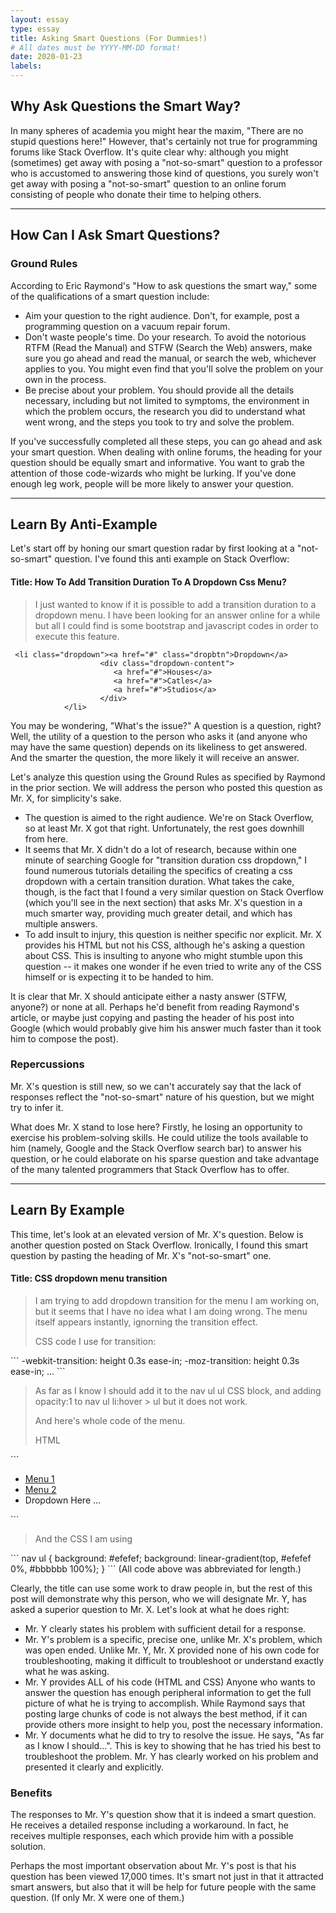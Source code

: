 ```yaml
---
layout: essay
type: essay
title: Asking Smart Questions (For Dummies!)
# All dates must be YYYY-MM-DD format!
date: 2020-01-23
labels:
---
```

## Why Ask Questions the Smart Way?
In many spheres of academia you might hear the maxim, "There are no stupid questions here!" However, that's certainly not true for programming forums like Stack Overflow. It's quite clear why: although you might (sometimes) get away with posing a "not-so-smart" question to a professor who is accustomed to answering those kind of questions, you surely won't get away with posing a "not-so-smart" question to an online forum consisting of people who donate their time to helping others.

---

## How Can I Ask Smart Questions?
### Ground Rules
According to Eric Raymond's "How to ask questions the smart way," some of the qualifications of a smart question include: 
* Aim your question to the right audience. Don't, for example, post a programming question on a vacuum repair forum.
* Don't waste people's time. Do your research. To avoid the notorious RTFM (Read the Manual) and STFW (Search the Web) answers, make sure you go ahead and read the manual, or search the web, whichever applies to you. You might even find that you'll solve the problem on your own in the process.
* Be precise about your problem. You should provide all the details necessary, including but not limited to symptoms, the environment in which the problem occurs, the research you did to understand what went wrong, and the steps you took to try and solve the problem.

If you've successfully completed all these steps, you can go ahead and ask your smart question. When dealing with online forums, the heading for your question should be equally smart and informative. You want to grab the attention of those code-wizards who might be lurking. If you've done enough leg work, people will be more likely to answer your question.

---

## Learn By Anti-Example
Let's start off by honing our smart question radar by first looking at a "not-so-smart" question. I've found this anti example on Stack Overflow:
#### <b>Title:</b> How To Add Transition Duration To A Dropdown Css Menu?
<blockquote>
  I just wanted to know if it is possible to add a transition duration to a dropdown menu. I have been looking for an answer online for a while but all I could find is some bootstrap and javascript codes in order to execute this feature.
</blockquote>

```
 <li class="dropdown"><a href="#" class="dropbtn">Dropdown</a>
                    <div class="dropdown-content">
                       <a href="#">Houses</a>
                       <a href="#">Catles</a>
                       <a href="#">Studios</a>
                    </div>
            </li>
 ```
You may be wondering, "What's the issue?" A question is a question, right? Well, the utility of a question to the person who asks it (and anyone who may have the same question) depends on its likeliness to get answered. And the smarter the question, the more likely it will receive an answer.

Let's analyze this question using the Ground Rules as specified by Raymond in the prior section. We will address the person who posted this question as Mr. X, for simplicity's sake. 
* The question is aimed to the right audience. We're on Stack Overflow, so at least Mr. X got that right. Unfortunately, the rest goes downhill from here.
* It seems that Mr. X didn't do a lot of research, because within one minute of searching Google for "transition duration css dropdown," I found numerous tutorials detailing the specifics of creating a css dropdown with a certain transition duration. What takes the cake, though, is the fact that I found a very similar question on Stack Overflow (which you'll see in the next section) that asks Mr. X's question in a much smarter way, providing much greater detail, and which has multiple answers.
* To add insult to injury, this question is neither specific nor explicit. Mr. X provides his HTML but not his CSS, although he's asking a question about CSS. This is insulting to anyone who might stumble upon this question -- it makes one wonder if he even tried to write any of the CSS himself or is expecting it to be handed to him. 

It is clear that Mr. X should anticipate either a nasty answer (STFW, anyone?) or none at all. Perhaps he'd benefit from reading Raymond's article, or maybe just copying and pasting the header of his post into Google (which would probably give him his answer much faster than it took him to compose the post).

### Repercussions
Mr. X's question is still new, so we can't accurately say that the lack of responses reflect the "not-so-smart" nature of his question, but we might try to infer it.

What does Mr. X stand to lose here? Firstly, he losing an opportunity to exercise his problem-solving skills. He could utilize the tools available to him (namely, Google and the Stack Overflow search bar) to answer his question, or he could elaborate on his sparse question and take advantage of the many talented programmers that Stack Overflow has to offer.

---

## Learn By Example
This time, let's look at an elevated version of Mr. X's question. Below is another question posted on Stack Overflow. Ironically, I found this smart question by pasting the heading of Mr. X's "not-so-smart" one.

#### <b>Title:</b> CSS dropdown menu transition
<blockquote>
  I am trying to add dropdown transition for the menu I am working on, but it seems that I have no idea what I am doing wrong. The menu itself appears instantly, ignorning the transition effect.

CSS code I use for transition:
</blockquote>
```
-webkit-transition: height 0.3s ease-in;
-moz-transition: height 0.3s ease-in;
...
```
<blockquote>
  As far as I know I should add it to the nav ul ul CSS block, and adding opacity:1 to nav ul li:hover > ul but it does not work.

And here's whole code of the menu.

HTML
</blockquote>
```
<nav>
    <ul>
        <li><a href="http://www.www.com/">Menu 1</a></li>
        <li><a href="http://www.www.com/">Menu 2</a></li>
        <li><a>Dropdown Here</a>
        ...
</nav>
```
<blockquote>
  And the CSS I am using
</blockquote>
```
nav ul {
    background: #efefef; 
    background: linear-gradient(top, #efefef 0%, #bbbbbb 100%);  
}
```
(All code above was abbreviated for length.)

Clearly, the title can use some work to draw people in, but the rest of this post will demonstrate why this person, who we will designate Mr. Y, has asked a superior question to Mr. X. Let's look at what he does right:
* Mr. Y clearly states his problem with sufficient detail for a response.
* Mr. Y's problem is a specific, precise one, unlike Mr. X's problem, which was open ended. Unlike Mr. Y, Mr. X provided none of his own code for troubleshooting, making it difficult to troubleshoot or understand exactly what he was asking.
* Mr. Y provides ALL of his code (HTML and CSS) Anyone who wants to answer the question has enough peripheral information to get the full picture of what he is trying to accomplish. While Raymond says that posting large chunks of code is not always the best method, if it can provide others more insight to help you, post the necessary information.
* Mr. Y documents what he did to try to resolve the issue. He says, "As far as I know I should...". This is key to showing that he has tried his best to troubleshoot the problem. Mr. Y has clearly worked on his problem and presented it clearly and explicitly.

### Benefits
The responses to Mr. Y's question show that it is indeed a smart question. He receives a detailed response including a workaround. In fact, he receives multiple responses, each which provide him with a possible solution.

Perhaps the most important observation about Mr. Y's post is that his question has been viewed 17,000 times. It's smart not just in that it attracted smart answers, but also that it will be help for future people with the same question. (If only Mr. X were one of them.)
